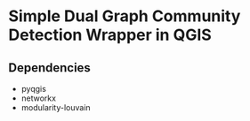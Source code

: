 # Simple Dual Graph Community Detection Wrapper in QGIS

## Dependencies
* pyqgis
* networkx
* modularity-louvain
